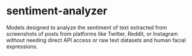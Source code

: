 # sentiment-analyzer
Models designed to analyze the sentiment of text extracted from screenshots of posts from platforms like Twitter, Reddit, or Instagram without needing direct API access or raw text datasets and human facial expressions.
